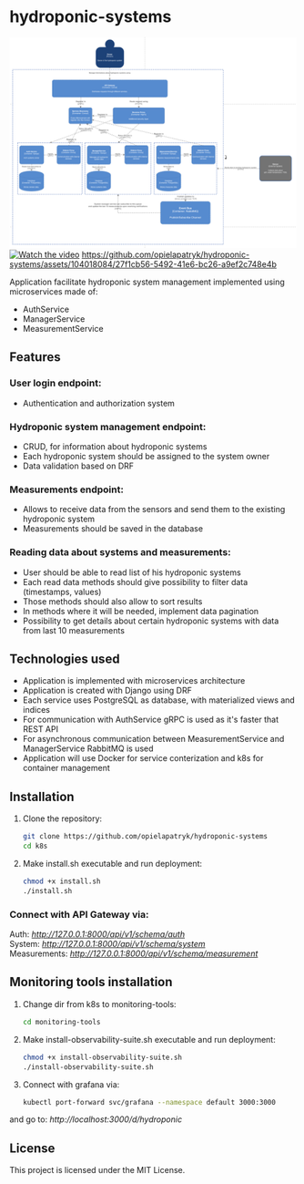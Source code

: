 # hydroponic-systems
![Container Diagram](./container.png)
[![Watch the video](https://raw.githubusercontent.com/opielapatryk/opielapatryk/main/thumbnail.png)](https://youtu.be/DAO_oPXLdBc)
https://github.com/opielapatryk/hydroponic-systems/assets/104018084/27f1cb56-5492-41e6-bc26-a9ef2c748e4b


Application facilitate hydroponic system management implemented using microservices made of:
- AuthService
- ManagerService
- MeasurementService

## Features 
### User login endpoint:
- Authentication and authorization system

### Hydroponic system management endpoint:
- CRUD, for information about hydroponic systems
- Each hydroponic system should be assigned to the system owner
- Data validation based on DRF 

### Measurements endpoint:
- Allows to receive data from the sensors and send them to the existing hydroponic system
- Measurements should be saved in the database

### Reading data about systems and measurements:
- User should be able to read list of his hydroponic systems
- Each read data methods should give possibility to filter data (timestamps, values)
- Those methods should also allow to sort results 
- In methods where it will be needed, implement data pagination
- Possibility to get details about certain hydroponic systems with data from last 10 measurements

## Technologies used 
- Application is implemented with microservices architecture
- Application is created with Django using DRF 
- Each service uses PostgreSQL as database, with materialized views and indices 
- For communication with AuthService gRPC is used as it's faster that REST API
- For asynchronous communication between MeasurementService and ManagerService RabbitMQ is used
- Application will use Docker for service conterization and k8s for container management

## Installation

1. Clone the repository:
    ```bash
    git clone https://github.com/opielapatryk/hydroponic-systems
    cd k8s
    ```

2. Make install.sh executable and run deployment:
    ```bash
    chmod +x install.sh
    ./install.sh
    ```

### Connect with API Gateway via:

Auth: *http://127.0.0.1:8000/api/v1/schema/auth* <br> 
System: *http://127.0.0.1:8000/api/v1/schema/system* <br> 
Measurements: *http://127.0.0.1:8000/api/v1/schema/measurement* <br>

## Monitoring tools installation

1. Change dir from k8s to monitoring-tools:
    ```bash
    cd monitoring-tools
    ```

2. Make install-observability-suite.sh executable and run deployment:
    ```bash
    chmod +x install-observability-suite.sh
    ./install-observability-suite.sh
    ```

3. Connect with grafana via:
    ```bash
    kubectl port-forward svc/grafana --namespace default 3000:3000
    ```

and go to:
*http://localhost:3000/d/hydroponic*


## License

This project is licensed under the MIT License.
